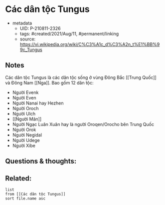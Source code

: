 # Các dân tộc Tungus

- metadata
	- UID: P-210811-2326
	- tags: #created/2021/Aug/11, #permanent/linking
	- source: https://vi.wikipedia.org/wiki/C%C3%A1c_d%C3%A2n_t%E1%BB%99c_Tungus

## Notes
Các dân tộc Tungus là các dân tộc sống ở vùng Đông Bắc [[Trung Quốc]] và Đông Nam [[Nga]]. Bao gồm 12 dân tộc:
- Người Evenk
- Người Even
- Người Nanai hay Hezhen 
- Người Oroch
- Người Ulch
- [[Người Mãn]] 
- Người Ngạc Luân Xuân hay là người Oroqen/Orocho bên Trung Quốc
- Người Orok 
- Người Negidal
- Người Udege
- Người Xibe

## Questions & thoughts:

## Related:
```dataview
list
from [[Các dân tộc Tungus]]
sort file.name asc
```
